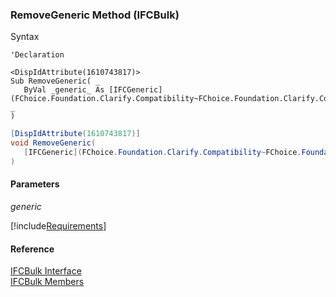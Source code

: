 ﻿### RemoveGeneric Method (IFCBulk)

Syntax

```vbnet
'Declaration

<DispIdAttribute(1610743817)>
Sub RemoveGeneric( _
   ByVal _generic_ As [IFCGeneric](FChoice.Foundation.Clarify.Compatibility~FChoice.Foundation.Clarify.Compatibility.IFCGeneric.md) _
) 
```

```csharp
[DispIdAttribute(1610743817)]
void RemoveGeneric( 
   [IFCGeneric](FChoice.Foundation.Clarify.Compatibility~FChoice.Foundation.Clarify.Compatibility.IFCGeneric.md) _generic_
)
```

#### Parameters

_generic_

[!include[Requirements](../partials/requirements.md)]

#### Reference

[IFCBulk Interface](FChoice.Foundation.Clarify.Compatibility~FChoice.Foundation.Clarify.Compatibility.IFCBulk.md)  
[IFCBulk Members](FChoice.Foundation.Clarify.Compatibility~FChoice.Foundation.Clarify.Compatibility.IFCBulk_members.md)